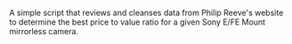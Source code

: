 A simple script that reviews and cleanses data from Philip Reeve's website to determine the best price to value ratio for a given Sony E/FE Mount mirrorless camera.
